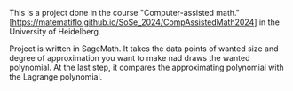 This is a project done in the course "Computer-assisted math." [https://matematiflo.github.io/SoSe_2024/CompAssistedMath2024] in the University of Heidelberg.

Project is written in SageMath. It takes the data points of wanted size and degree of approximation you want to make nad draws the wanted polynomial.
At the last step, it compares the approximating polynomial with the Lagrange polynomial.
